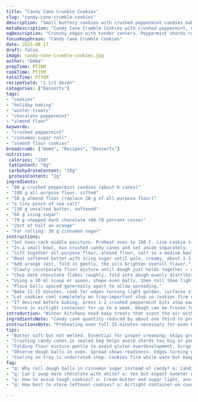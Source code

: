 ```yaml
---
title: "Candy Cane Crumble Cookies"
slug: "candy-cane-crumble-cookies"
description: "Small buttery cookies with crushed peppermint candies baked until golden. White chocolate replaced with dark chocolate. A hint of orange zest added to brighten flavors. Flour mix altered slightly for a sturdier texture. Baking temperature and time tweaked for crisp edges but still tender centers. Garnished by rolling dough balls in cinnamon sugar instead of candy pieces for a subtle warm note. Cookies keep well in airtight storage. Perfect for winter gatherings when the scent of chocolate and peppermint fills the air."
metaDescription: "Candy Cane Crumble Cookies with crushed peppermint, dark chocolate chunks, orange zest, and cinnamon sugar roll-in. Crisp edges, tender centers, rustic texture in each bite."
ogDescription: "Crunchy edges with tender centers. Peppermint shards rolled outside, dark chocolate chunks, orange zest brightness. Winter spice scent fills kitchen air."
focusKeyphrase: "Candy Cane Crumble Cookies"
date: 2025-08-17
draft: false
image: candy-cane-crumble-cookies.jpg
author: "Emma"
prepTime: PT20M
cookTime: PT15M
totalTime: PT35M
recipeYield: "1 1/2 dozen"
categories: ["Desserts"]
tags:
- "cookies"
- "holiday baking"
- "winter treats"
- "chocolate peppermint"
- "almond flour"
keywords:
- "crushed peppermint"
- "cinnamon sugar roll"
- "almond flour cookies"
breadcrumb: ["Home", "Recipes", "Desserts"]
nutrition: 
 calories: "150"
 fatContent: "9g"
 carbohydrateContent: "18g"
 proteinContent: "2g"
ingredients:
- "80 g crushed peppermint candies (about 6 canes)"
- "180 g all purpose flour, sifted"
- "50 g almond flour (replace 20 g of all purpose flour)"
- "a tiny pinch of sea salt"
- "150 g unsalted butter, softened"
- "60 g icing sugar"
- "70 g chopped dark chocolate (60-70 percent cocoa)"
- "Zest of half an orange"
- "For rolling: 30 g cinnamon sugar"
instructions:
- "Set oven rack middle position. Preheat oven to 190 C. Line cookie tray with parchment paper."
- "In a small bowl, mix crushed candy canes and set aside separately. (Will use for optional garnish later.)"
- "Sift together all purpose flour, almond flour, salt in a medium bowl. Adds nuttiness and texture contrast."
- "Beat softened butter with icing sugar until pale, creamy, about 2-3 minutes using electric mixer or sturdy wooden spoon if in a pinch."
- "Add orange zest, fold in gently, the oils brighten overall flavor."
- "Slowly incorporate flour mixture until dough just holds together — dont overmix or cookies get tough."
- "Chop dark chocolate flakes roughly, fold into dough evenly distributing chunks."
- "Using a 30 ml scoop or spoon, shape even balls, then roll them lightly in cinnamon sugar instead of candy if you want subtle warmth over sharp peppermint punch."
- "Place balls spaced generously apart to allow spreading."
- "Bake 13-15 minutes. Look for edges turning light golden, surfaces starting to crack slightly. Not too firm yet - centers stay soft but no raw dough remains."
- "Let cookies cool completely on tray—important step so cookies firm up without losing tenderness."
- "If desired before baking, press 1-2 crushed peppermint bits atop each ball for festive look and extra crunch. Baking with candy embedded risks melting sweets into dough losing texture."
- "Store in airtight container for up to a week. Dough can be frozen for up to 2 months; thaw in fridge overnight before baking again."
introduction: "Winter kitchens need easy treats that scent the air with spice and chocolate. Tried and failed those peppermint cookies once - candies melted into a sad sticky mess. Learned better. Swapped dark chocolate for white to cut sweetness, threw in almond flour to add rustic bite. Orange zest? Game changer; bright punch that cuts richness. Rolling dough balls in cinnamon sugar not only speeds process but adds mysterious cozy warmth without overshadowing peppermint. Baking times shift; trust crumbs cracking, edges ambrosial. Cooling on tray critical. Sticky warm cookies don’t stand a chance in storage or on your plate. Candy crushed but saved for sprinkle garnish, not in dough. Saves crunch, saves sanity."
ingredientsNote: "Candy cane quantity reduced by about one third to prevent overwhelming hardness from shards. Crushed keys open texture contrast but baked candy tends to melt, so rolled outside. Almond flour inclusion adds crumbly, tender bite and slight nuttiness—subtle, not overpowering. Dark chocolate replaces white chocolaty sweetness with deeper bittersweet tones—balances pleasantly with orangey zest. Orange zest added fresh, avoids acidity overpowering dough but lifts overall flavor, makes cookies less cloying. Cinnamon sugar roll-in swaps out candy for subtle warmth; twice-tested for surface crunch without grit. Butter softened but not melted; necessary for proper creaming. Flour sifted with salt ensures even salt distribution, avoids pockets of salt or dryness. Icing sugar chosen over granulated for smoother texture and finer crumb. All these tweaks born from kitchen trials; each substitution measured by flavor balance and texture."
instructionsNote: "Preheating oven full 15 minutes necessary for even heat distribution—most home ovens run cooler than gauge. Middle rack placement avoids burning bottoms or uneven rising. Crushing candy canes via hammer in sealed bag avoids pulverizing too fine; pieces left large enough to feel crunch but not so big as to overwhelm teeth or batter mixing. Incorporating almond flour last can lead to dense cookies; mix with all-purpose flour ensures homogeneity. Creaming butter-sugar until light increases air content, key for tender crumb. Folding in dry ingredients gently prevents gluten overdevelopment, keeps fragility in bite. Dark chocolate chunks folded evenly means bites hit pockets of rich bittersweet; chopping unevenly approximates rustic feel. Rolling dough balls evenly sized helps consistent bake; use ice cream scoop if pressed for time. Cinnamon sugar roll-in use hands, press gently, candies crush and clump if too much pressure. Bake times adjusted +/- two minutes based on visual cues: edges golden/browned, centers faint cracks, surface matte not glossy. Cooling on tray solidifies textures that are soft while warm. Storing in airtight container essential; stale air deteriorates crispness quickly. Dough freezes well; thaw slowly overnight prevents steaming or soggy dough when rebaking."
tips:
- "Butter soft but not melted. Essential for proper creaming; skips greasy mess. Beat with icing sugar light and airy. Clean bowl, electric mixer works better but wooden spoon ok for small batches. Creaming traps air, makes crumb tender not dense."
- "Crushing candy canes in sealed bag helps avoid shards too big or powder too fine. Big enough for crunch but subtle, not hard shards poking teeth badly. Adding candy inside dough melts, ruins texture; roll outside for surface crunch without a mess."
- "Folding flour mixture gentle to avoid gluten overdevelopment. Scrap sides, combine until just holding together. Overmix means tough cookies. Almond flour added with all-purpose flour for balanced crumb; pure almond gives excessive crumble, not sturdy."
- "Observe dough balls in oven. Spread shows readiness. Edges turning golden faintly, centers crack slightly—surface matte, no gloss. Listen for gentle crackling sound momentarily. Timer guides but visual cues trump; every oven runs differently."
- "Cooling on tray is underrated step. Cookies firm while warm but keep softness inside. Removing too soon means fragile crumb; too late, risk sogginess in container storage. Let fully cool before airtight storage prevents moisture buildup, retains crisp edges."
faq:
- "q: Why roll dough balls in cinnamon sugar instead of candy? a: Candies melt if buried. Candy shards lost crunch and texture inside dough. Cinnamon sugar adds gentle warmth without grit or hardness. Helps surface crisp without overpowering peppermint taste."
- "q: Can I swap dark chocolate with white? a: Yes but expect sweeter outcome. Dark chunks add bittersweet contrast with orange zest. White chocolate melts softer, changes texture; may need less icing sugar then. Almond flour still advised for texture balance."
- "q: How to avoid tough cookies? a: Cream butter and sugar light, avoid overmix dry ingredients. Fold flour gently until just combined. Overworking dough activates gluten; chewiness replaces crumble. Watch dough density; stiff dough bakes tougher."
- "q: How best to store leftover cookies? a: Airtight container on counter for up to one week works. Avoid fridge; dries cookies fast. Freeze dough tightly wrapped for 2 months– thaw overnight fridge. Bake fresh for best edges but safe to reheat gently."

---
```

